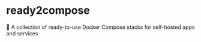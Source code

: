 # ready2compose
🐳 A collection of ready-to-use Docker Compose stacks for self-hosted apps and services
